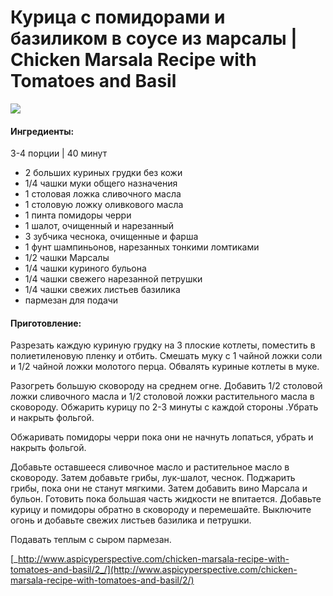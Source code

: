# Курица с помидорами и базиликом в соусе из марсалы \| Chicken Marsala Recipe with Tomatoes and Basil

![](https://s-media-cache-ak0.pinimg.com/564x/66/f1/54/66f154c53e53dcedc70935837fd170ea.jpg)

#### Ингредиенты:

3-4 порции \| 40 минут

* 2 больших куриных грудки без кожи
* 1/4 чашки муки общего назначения
* 1 столовая ложка сливочного масла
* 1 столовую ложку оливкового масла
* 1 пинта помидоры черри
* 1 шалот, очищенный и нарезанный
* 3 зубчика чеснока, очищенные и фарша
* 1 фунт шампиньонов, нарезанных тонкими ломтиками
* 1/2 чашки Марсалы
* 1/4 чашки куриного бульона
* 1/4 чашки свежего нарезанной петрушки
* 1/4 чашки свежих листьев базилика
* пармезан для подачи

#### Приготовление:

Разрезать каждую куриную грудку на 3 плоские котлеты, поместить в полиетиленовую пленку и отбить. Смешать муку с 1 чайной ложки соли и 1/2 чайной ложки молотого перца. Обвалять куриные котлеты в муке.

Разогреть большую сковороду на среднем огне. Добавить 1/2 столовой ложки сливочного масла и 1/2 столовой ложки растительного масла в сковороду. Обжарить курицу по 2-3 минуты с каждой стороны .Убрать и накрыть фольгой.

Обжаривать помидоры черри пока они не начнуть лопаться, убрать и накрыть фольгой.

Добавьте оставшееся сливочное масло и растительное масло в сковороду. Затем добавьте грибы, лук-шалот, чеснок. Поджарить грибы, пока они не станут мягкими. Затем добавить вино Марсала и бульон. Готовить пока большая часть жидкости не впитается. Добавьте курицу и помидоры обратно в сковороду и перемешайте. Выключите огонь и добавьте свежих листьев базилика и петрушки.

Подавать теплым с сыром пармезан.

[_http://www.aspicyperspective.com/chicken-marsala-recipe-with-tomatoes-and-basil/2_/](http://www.aspicyperspective.com/chicken-marsala-recipe-with-tomatoes-and-basil/2/)

